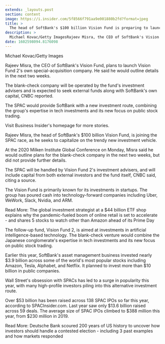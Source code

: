 ```yaml
--- 
extends: _layouts.post 
section: content 
image: https://i.insider.com/5f8566f791aa9e001880b2fd?format=jpeg 
title: > 
  The head of SoftBank's $100 billion Vision Fund is preparing to launch the group's own SPAC 
description: > 
  Michael Kovac/Getty ImagesRajeev Misra, the CEO of SoftBank's Vision Fund, plans to launch Vision Fund 2's own special-acquisition company.The SPAC would provide SoftBank with a new investment route, combining the group's expertise in tech investments and its new focus on public stock trading.Rajeev Misra, the head of SoftBank's $100 billion Vision Fund, is joining the SPAC race, as he seeks to capitalize on the trendy new investment vehicle.The SPAC will be handled by Vision Fund 2's investment advisers, and will include capital from both external investors and the fund itself, CNBC said, citing a source.The Vision Fund is primarily known for its investments in startups. 
date: 1602598094.8176098 
--- 
```

Michael Kovac/Getty Images

Rajeev Misra, the CEO of SoftBank's Vision Fund, plans to launch Vision Fund 2's own special-acquisition company. He said he would outline details in the next two weeks.

The blank-check company will be operated by the fund's investment advisers and is expected to seek external funds along with SoftBank's own capital, CNBC reported.

The SPAC would provide SoftBank with a new investment route, combining the group's expertise in tech investments and its new focus on public stock trading.

Visit Business Insider's homepage for more stories.

Rajeev Misra, the head of SoftBank's $100 billion Vision Fund, is joining the SPAC race, as he seeks to capitalize on the trendy new investment vehicle.

At the 2020 Milken Institute Global Conference on Monday, Misra said he would outline plans for the blank-check company in the next two weeks, but did not provide further details.

The SPAC will be handled by Vision Fund 2's investment advisers, and will include capital from both external investors and the fund itself, CNBC said, citing a source.

The Vision Fund is primarily known for its investments in startups. The group has poured cash into technology-forward companies including Uber, WeWork, Slack, Nvidia, and ARM.

Read More: The global investment strategist at a $44 billion ETF shop explains why the pandemic-fueled boom of online retail is set to accelerate - and shares 5 stocks to watch other than Amazon ahead of its Prime Day

The follow-up fund, Vision Fund 2, is aimed at investments in artificial intelligence-based technology. The blank-check venture would combine the Japanese conglomerate's expertise in tech investments and its new focus on public stock trading.

Earlier this year, SoftBank's asset management business invested nearly $3.9 billion across some of the world's most popular stocks including Amazon, Tesla, Alphabet, and Netflix. It planned to invest more than $10 billion in public companies.

Wall Street's obsession with SPACs has led to a surge in popularity this year, with many high-profile investors piling into this alternative investment route.

Over $53 billion has been raised across 138 SPAC IPOs so far this year, according to SPACInsider.com. Last year saw only $13.6 billion raised across 59 deals. The average size of SPAC IPOs climbed to $388 million this year, from $230 million in 2019.

Read More: Deutsche Bank scoured 200 years of US history to uncover how investors should handle a contested election - including 3 past examples and how markets responded